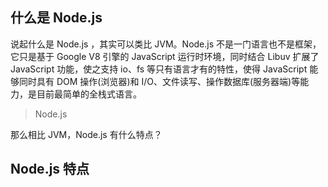 ## 什么是 Node.js

说起什么是 Node.js ，其实可以类比 JVM。Node.js 不是一门语言也不是框架，它只是基于 Google V8 引擎的 JavaScript 运行时环境，同时结合 Libuv 扩展了 JavaScript 功能，使之支持 io、fs 等只有语言才有的特性，使得 JavaScript 能够同时具有 DOM 操作(浏览器)和 I/O、文件读写、操作数据库(服务器端)等能力，是目前最简单的全栈式语言。

> Node.js

那么相比 JVM，Node.js 有什么特点？

## Node.js 特点
